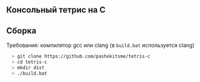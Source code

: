 ## Консольный тетрис на C

## Сборка

Требования: компилятор gcc или clang (в `build.bat` используется clang)

```bash
  > git clone https://github.com/pashokitsme/tetris-c
  > cd tetris-c
  > mkdir dist
  > ./build.bat
```